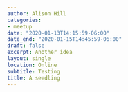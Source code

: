 ```yaml
---
author: Alison Hill
categories:
- meetup
date: "2020-01-13T14:15:59-06:00"
date_end: "2020-01-15T14:45:59-06:00"
draft: false
excerpt: Another idea
layout: single
location: Online
subtitle: Testing
title: A seedling
---
```


